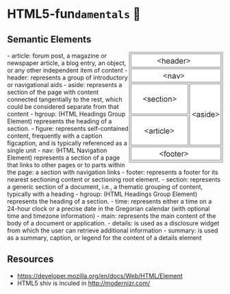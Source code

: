 # HTML5-fun`damentals` :whale2:

Semantic Elements 				
----
<img align="right" src="/images/img_sem_elements.gif">
- article: forum post, a magazine or newspaper article, a blog entry, an object, or any other independent item of content
- header: represents a group of introductory or navigational aids    
- aside: represents a section of the page with content connected tangentially to the rest, which could be considered separate from that content 
- hgroup: (HTML Headings Group Element) represents the heading of a section.              
- figure: represents self-contained content, frequently with a caption figcaption, and is typically referenced as a single unit
- nav: (HTML Navigation Element) represents a section of a page that links to other pages or to parts within the page: a section with navigation links            
- footer: represents a footer for its nearest sectioning content or sectioning root element.
- section: represents a generic section of a document, i.e., a thematic grouping of content, typically with a heading
- hgroup: (HTML Headings Group Element) represents the heading of a section.                
- time: represents either a time on a 24-hour clock or a precise date in the Gregorian calendar (with optional time and timezone information)  
- main: represents the main content of  the body of a document or application.
- details: is used as a disclosure widget from which the user can retrieve additional information
- summary: is used as a summary, caption, or legend for the content of a details element   				

Resources 				
----
- https://developer.mozilla.org/en/docs/Web/HTML/Element
- HTML5 shiv is inculed in http://modernizr.com/